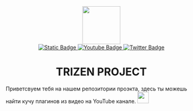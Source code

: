 <div id="header" align="center">
  <img src="https://media.giphy.com/media/M9gbBd9nbDrOTu1Mqx/giphy.gif" width="100"/>
</div>

<div id="badges" align="center">
  <a href="[your-linkedin-URL](https://discord.gg/exubBYRyu4)">
    <img alt="Static Badge" src="https://img.shields.io/badge/Discord-link?style=for-the-badge&logo=Discord&logoColor=white&color=blue&link=https%3A%2F%2Fdiscord.gg%2FexubBYRyu4">
  </a>
  <a href="your-youtube-URL">
    <img src="https://img.shields.io/badge/YouTube-red?style=for-the-badge&logo=youtube&logoColor=white" alt="Youtube Badge"/>
  </a>
  <a href="your-twitter-URL">
    <img src="https://img.shields.io/badge/Twitter-blue?style=for-the-badge&logo=twitter&logoColor=white" alt="Twitter Badge"/>
  </a>
</div>
<div>
<h1 align="center">
  TRIZEN PROJECT
</h1>
<a>
  Приветсвуем тебя на нашем репозитории проэкта, здесь ты можешь найти кучу плагинов из видео на YouTube канале.
  <img src="https://media.giphy.com/media/hvRJCLFzcasrR4ia7z/giphy.gif" width="30px"/>
  <a>
</div>
